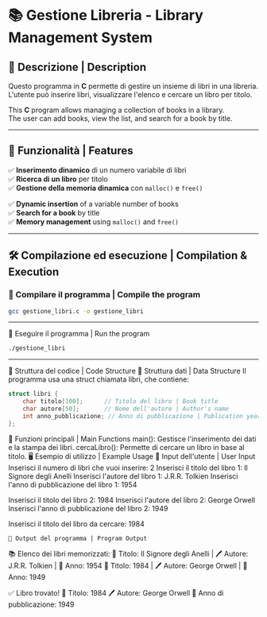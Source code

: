 # 📚 Gestione Libreria - Library Management System

## 📌 Descrizione | Description
Questo programma in **C** permette di gestire un insieme di libri in una libreria.  
L'utente può inserire libri, visualizzare l'elenco e cercare un libro per titolo.  

This **C** program allows managing a collection of books in a library.  
The user can add books, view the list, and search for a book by title.  

---

## 🚀 Funzionalità | Features
✅ **Inserimento dinamico** di un numero variabile di libri  
✅ **Ricerca di un libro** per titolo  
✅ **Gestione della memoria dinamica** con `malloc()` e `free()`  

✅ **Dynamic insertion** of a variable number of books  
✅ **Search for a book** by title  
✅ **Memory management** using `malloc()` and `free()`  

---

## 🛠 Compilazione ed esecuzione | Compilation & Execution

### 📌 Compilare il programma | Compile the program
```bash
gcc gestione_libri.c -o gestione_libri
```
---
📌 Eseguire il programma | Run the program
```bash
./gestione_libri
```
---
📜 Struttura del codice | Code Structure
📌 Struttura dati | Data Structure
Il programma usa una struct chiamata libri, che contiene:
```c 
struct libri {
    char titolo[100];      // Titolo del libro | Book title
    char autore[50];       // Nome dell'autore | Author's name
    int anno_pubblicazione; // Anno di pubblicazione | Publication year
};
```
📌 Funzioni principali | Main Functions
main(): Gestisce l'inserimento dei dati e la stampa dei libri.
cercaLibro(): Permette di cercare un libro in base al titolo.
🖥 Esempio di utilizzo | Example Usage
📌 Input dell'utente | User Input
Inserisci il numero di libri che vuoi inserire: 2
Inserisci il titolo del libro 1: Il Signore degli Anelli
Inserisci l'autore del libro 1: J.R.R. Tolkien
Inserisci l'anno di pubblicazione del libro 1: 1954

Inserisci il titolo del libro 2: 1984
Inserisci l'autore del libro 2: George Orwell
Inserisci l'anno di pubblicazione del libro 2: 1949

Inserisci il titolo del libro da cercare: 1984
```
📌 Output del programma | Program Output
```
📚 Elenco dei libri memorizzati:
📖 Titolo: Il Signore degli Anelli | 🖊 Autore: J.R.R. Tolkien | 📆 Anno: 1954
📖 Titolo: 1984 | 🖊 Autore: George Orwell | 📆 Anno: 1949

✅ Libro trovato!
📖 Titolo: 1984
🖊 Autore: George Orwell
📆 Anno di pubblicazione: 1949
```